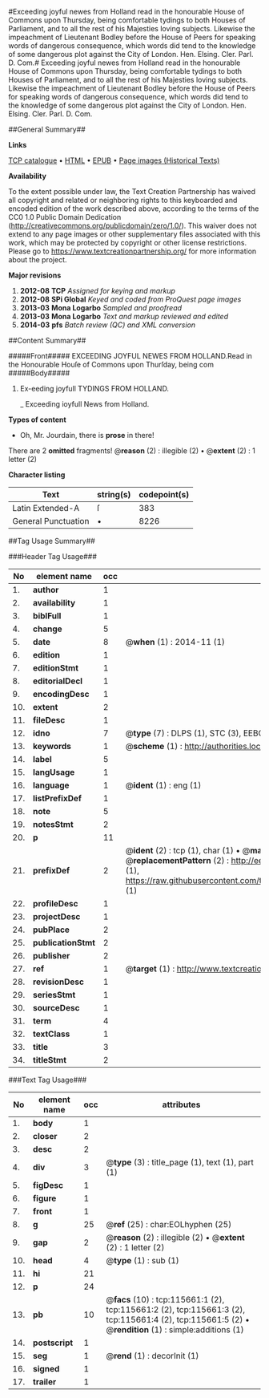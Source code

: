 #Exceeding joyful newes from Holland read in the honourable House of Commons upon Thursday, being comfortable tydings to both Houses of Parliament, and to all the rest of his Majesties loving subjects. Likewise the impeachment of Lieutenant Bodley before the House of Peers for speaking words of dangerous consequence, which words did tend to the knowledge of some dangerous plot against the City of London. Hen. Elsing. Cler. Parl. D. Com.#
Exceeding joyful newes from Holland read in the honourable House of Commons upon Thursday, being comfortable tydings to both Houses of Parliament, and to all the rest of his Majesties loving subjects. Likewise the impeachment of Lieutenant Bodley before the House of Peers for speaking words of dangerous consequence, which words did tend to the knowledge of some dangerous plot against the City of London. Hen. Elsing. Cler. Parl. D. Com.

##General Summary##

**Links**

[TCP catalogue](http://www.ota.ox.ac.uk/tcp/)  • 
[HTML](http://tei.it.ox.ac.uk/tcp/Texts-HTML/free/A84/A84243.html)  • 
[EPUB](http://tei.it.ox.ac.uk/tcp/Texts-EPUB/free/A84/A84243.epub) • 
[Page images (Historical Texts)](https://historicaltexts.jisc.ac.uk/eebo-99863459e)

**Availability**

To the extent possible under law, the Text Creation Partnership has waived all copyright and related or neighboring rights to this keyboarded and encoded edition of the work described above, according to the terms of the CC0 1.0 Public Domain Dedication (http://creativecommons.org/publicdomain/zero/1.0/). This waiver does not extend to any page images or other supplementary files associated with this work, which may be protected by copyright or other license restrictions. Please go to https://www.textcreationpartnership.org/ for more information about the project.

**Major revisions**

1. __2012-08__ __TCP__ *Assigned for keying and markup*
1. __2012-08__ __SPi Global__ *Keyed and coded from ProQuest page images*
1. __2013-03__ __Mona Logarbo__ *Sampled and proofread*
1. __2013-03__ __Mona Logarbo__ *Text and markup reviewed and edited*
1. __2014-03__ __pfs__ *Batch review (QC) and XML conversion*

##Content Summary##

#####Front#####
EXCEEDING JOYFUL NEWES FROM HOLLAND.Read in the Honourable Houſe of Commons upon Thurſday, being com
#####Body#####

1. Ex-eeding joyfull TYDINGS FROM HOLLAND.

    _ Exceeding ioyfull News from Holland.

**Types of content**

  * Oh, Mr. Jourdain, there is **prose** in there!

There are 2 **omitted** fragments! 
 @__reason__ (2) : illegible (2)  •  @__extent__ (2) : 1 letter (2)

**Character listing**


|Text|string(s)|codepoint(s)|
|---|---|---|
|Latin Extended-A|ſ|383|
|General Punctuation|•|8226|

##Tag Usage Summary##

###Header Tag Usage###

|No|element name|occ|attributes|
|---|---|---|---|
|1.|__author__|1||
|2.|__availability__|1||
|3.|__biblFull__|1||
|4.|__change__|5||
|5.|__date__|8| @__when__ (1) : 2014-11 (1)|
|6.|__edition__|1||
|7.|__editionStmt__|1||
|8.|__editorialDecl__|1||
|9.|__encodingDesc__|1||
|10.|__extent__|2||
|11.|__fileDesc__|1||
|12.|__idno__|7| @__type__ (7) : DLPS (1), STC (3), EEBO-CITATION (1), PROQUEST (1), VID (1)|
|13.|__keywords__|1| @__scheme__ (1) : http://authorities.loc.gov/ (1)|
|14.|__label__|5||
|15.|__langUsage__|1||
|16.|__language__|1| @__ident__ (1) : eng (1)|
|17.|__listPrefixDef__|1||
|18.|__note__|5||
|19.|__notesStmt__|2||
|20.|__p__|11||
|21.|__prefixDef__|2| @__ident__ (2) : tcp (1), char (1)  •  @__matchPattern__ (2) : ([0-9\-]+):([0-9IVX]+) (1), (.+) (1)  •  @__replacementPattern__ (2) : http://eebo.chadwyck.com/downloadtiff?vid=$1&page=$2 (1), https://raw.githubusercontent.com/textcreationpartnership/Texts/master/tcpchars.xml#$1 (1)|
|22.|__profileDesc__|1||
|23.|__projectDesc__|1||
|24.|__pubPlace__|2||
|25.|__publicationStmt__|2||
|26.|__publisher__|2||
|27.|__ref__|1| @__target__ (1) : http://www.textcreationpartnership.org/docs/. (1)|
|28.|__revisionDesc__|1||
|29.|__seriesStmt__|1||
|30.|__sourceDesc__|1||
|31.|__term__|4||
|32.|__textClass__|1||
|33.|__title__|3||
|34.|__titleStmt__|2||


###Text Tag Usage###

|No|element name|occ|attributes|
|---|---|---|---|
|1.|__body__|1||
|2.|__closer__|2||
|3.|__desc__|2||
|4.|__div__|3| @__type__ (3) : title_page (1), text (1), part (1)|
|5.|__figDesc__|1||
|6.|__figure__|1||
|7.|__front__|1||
|8.|__g__|25| @__ref__ (25) : char:EOLhyphen (25)|
|9.|__gap__|2| @__reason__ (2) : illegible (2)  •  @__extent__ (2) : 1 letter (2)|
|10.|__head__|4| @__type__ (1) : sub (1)|
|11.|__hi__|21||
|12.|__p__|24||
|13.|__pb__|10| @__facs__ (10) : tcp:115661:1 (2), tcp:115661:2 (2), tcp:115661:3 (2), tcp:115661:4 (2), tcp:115661:5 (2)  •  @__rendition__ (1) : simple:additions (1)|
|14.|__postscript__|1||
|15.|__seg__|1| @__rend__ (1) : decorInit (1)|
|16.|__signed__|1||
|17.|__trailer__|1||
